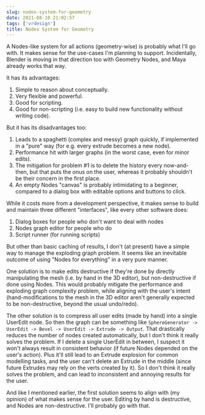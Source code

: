 ```yaml
---
slug: nodes-system-for-geometry
date: 2021-08-10 21:02:57
tags: ['vrdesign']
title: Nodes System for Geometry
---
```


A Nodes-like system for all actions (geometry-wise) is probably what I'll go with. It makes sense for the use-cases I'm planning to support. Incidentally, Blender is moving in that direction too with Geometry Nodes, and Maya already works that way.

It has its advantages:
1. Simple to reason about conceptually.
2. Very flexible and powerful.
3. Good for scripting.
4. Good for non-scripting (i.e. easy to build new functionality without writing code).

But it has its disadvantages too:
1. Leads to a spaghetti (complex and messy) graph quickly, if implemented in a "pure" way (for e.g. every extrude becomes a new node).
2. Performance hit with larger graphs (in the worst case, even for minor edits).
3. The mitigation for problem #1 is to delete the history every now-and-then, but that puts the onus on the user, whereas it probably shouldn't be their concern in the first place.
4. An empty Nodes "canvas" is probably intimidating to a beginner, compared to a dialog box with editable options and buttons to click.


While it costs more from a development perspective, it makes sense to build and maintain three different "interfaces", like every other software does:
1. Dialog boxes for people who don't want to deal with nodes
2. Nodes graph editor for people who do
3. Script runner (for running scripts)

But other than basic caching of results, I don't (at present) have a simple way to manage the exploding graph problem. It seems like an inevitable outcome of using "Nodes for everything" in a very pure manner.

One solution is to make edits destructive if they're done by directly manipulating the mesh (i.e. by hand in the 3D editor), but non-destructive if done using Nodes. This would probably mitigate the performance and exploding graph complexity problem, while aligning with the user's intent (hand-modifications to the mesh in the 3D editor aren't generally expected to be non-destructive, beyond the usual undo/redo).

The other solution is to compress all user edits (made by hand) into a single UserEdit node. So then the graph can be something like `SphereGenerator -> UserEdit -> Bevel -> UserEdit -> Extrude -> Output`. That drastically reduces the number of nodes created automatically, but I don't think it really solves the problem. If I delete a single UserEdit in between, I suspect it won't always result in consistent behavior (if future Nodes depended on the user's action). Plus it'll still lead to an Extrude explosion for common modelling tasks, and the user can't delete an Extrude in the middle (since future Extrudes may rely on the verts created by it). So I don't think it really solves the problem, and can lead to inconsistent and annoying results for the user.

And like I mentioned earlier, the first solution seems to align with (my opinion) of what makes sense for the user. Editing by hand is destructive, and Nodes are non-destructive. I'll probably go with that.

